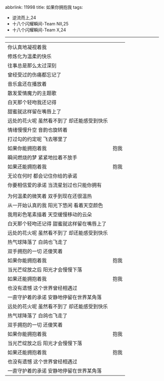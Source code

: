 abbrlink: 11998
title: 如果你拥抱我
tags:
  - 逆流而上,24
  - 十八个闪耀瞬间-Team NII,25
  - 十八个闪耀瞬间-Team X,24
---
|      | |
|--|--|
|你认真地凝视着我| |
|修炼化为温柔的快乐| |
|往事总是那么太过深刻| |
|曾经受过的伤痛都忘记了| |
|音乐盒还在播放着| |
|散发爱情魔力的主题歌| |
|白天那个轻吻我还记得| |
|甜蜜就这样留在嘴唇上了| |
|远处的花火呢 虽然看不到了 却还能感受到快乐| |
|情绪慢慢升空 音韵也旋转着| |
|打过勾的约定呢 飞去哪里了| |
|如果你能拥抱着我|抱我|
|瞬间燃烧的梦 紧紧地拉着不放手| |
|如果还能拥抱着我|抱我|
|无论在何时 都会记住你给的承诺| |
|你要相信爱的承诺 当流星划过也只能你拥有| |
|      | |
|为何温柔的微笑着 双手到现在还很温热| |
|从一开始认真的我 阳光下悠闲 看着天空颜色| |
|我用彩色笔素描着 天空缓慢移动的云朵| |
|白天那个轻吻还记得 甜蜜就这样留在嘴唇上了| |
|远处的花火呢 虽然看不到了 却还能感受到快乐| |
|热气球降落了 白鸽也飞走了| |
|双手拥抱的一切 还傻笑着| |
|如果你能拥抱着我|抱我|
|当光芒绽放之后 阳光才会慢慢下落| |
|如果还能拥抱着我|抱我|
|也没有遗憾 这个世界曾经相遇过| |
|一直守护着的承诺 安静地停留在世界某角落| |
|远处的花火呢 虽然看不到了 却还能感受到快乐| |
|热气球降落了 白鸽也飞走了| |
|双手拥抱的一切 还傻笑着| |
|如果你能拥抱着我|抱我|
|当光芒绽放之后 阳光才会慢慢下落| |
|如果还能拥抱着我|抱我|
|也没有遗憾 这个世界曾经相遇过| |
|一直守护着的承诺 安静地停留在世界某角落|
